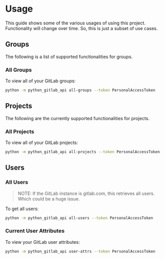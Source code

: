 # Usage

This guide shows some of the various usages of using this project. Functionality
will change over time. So, this is just a subset of use cases.

## Groups

The following is a list of supported functionalities for groups.

### All Groups

To view all of your GitLab groups:

```bash
python -m python_gitlab_api all-groups --token PersonalAccessToken
```

## Projects

The following are the currently supported functionalities for projects.

### All Projects

To view all of your GitLab projects:

```bash
python -m python_gitlab_api all-projects --token PersonalAccessToken
```

## Users

### All Users

> NOTE: If the GitLab instance is gitlab.com, this retrieves all users. Which
> could be a huge issue.

To get all users:

```bash
python -m python_gitlab_api all-users --token PersonalAccessToken
```

### Current User Attributes

To view your GitLab user attributes:

```bash
python -m python_gitlab_api user-attrs --token PersonalAccessToken
```
